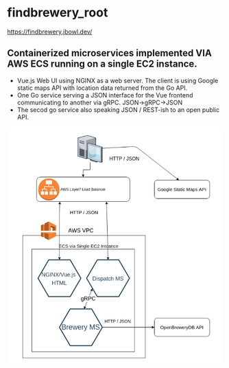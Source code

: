 # findbrewery_root


https://findbrewery.jbowl.dev/

## Containerized microservices implemented VIA AWS ECS running on a single EC2 instance.

* Vue.js Web UI using NGINX as a web server. The client is using Google static maps API with location data returned from the Go API.
* One Go service serving a JSON interface for the Vue frontend communicating to another via gRPC.  JSON->gRPC->JSON
* The secod go service also speaking JSON / REST-ish to an open public API.



![architecture](https://github.com/jbowl/findbrewery_root/blob/main/arc.png)
